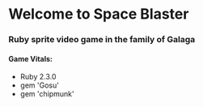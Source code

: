 # Welcome to Space Blaster
### Ruby sprite video game in the family of Galaga

#### Game Vitals:
+ Ruby 2.3.0
+ gem 'Gosu'
+ gem 'chipmunk'

